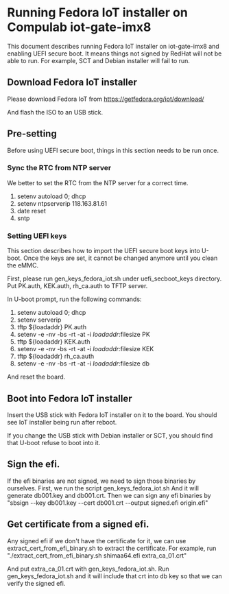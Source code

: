 Running Fedora IoT installer on Compulab iot-gate-imx8
========================================================

This document describes running Fedora IoT installer on iot-gate-imx8
and enabling UEFI secure boot.
It means things not signed by RedHat will not be able to run. For example,
SCT and Debian installer will fail to run.

## Download Fedora IoT installer

Please download Fedora IoT from
https://getfedora.org/iot/download/

And flash the ISO to an USB stick.

## Pre-setting

Before using UEFI secure boot, things in this section needs to be run
once.

### Sync the RTC from NTP server

We better to set the RTC from the NTP server for a correct time.

1. setenv autoload 0; dhcp
2. setenv ntpserverip 118.163.81.61
3. date reset
4. sntp

### Setting UEFI keys

This section describes how to import the UEFI secure boot keys into
U-boot. Once the keys are set, it cannot be changed anymore until you
clean the eMMC.

First, please run gen_keys_fedora_iot.sh under uefi_secboot_keys directory.
Put PK.auth, KEK.auth, rh_ca.auth to TFTP server.

In U-boot prompt, run the following commands:
 1. setenv autoload 0; dhcp
 2. setenv serverip <your tftp server ip addr>
 3. tftp ${loadaddr} PK.auth
 4. setenv -e -nv -bs -rt -at -i ${loadaddr}:$filesize PK
 5. tftp ${loadaddr} KEK.auth
 6. setenv -e -nv -bs -rt -at -i ${loadaddr}:$filesize KEK
 7. tftp ${loadaddr} rh_ca.auth
 8. setenv -e -nv -bs -rt -at -i ${loadaddr}:$filesize db

And reset the board.

## Boot into Fedora IoT installer

Insert the USB stick with Fedora IoT installer on it to the board.
You should see IoT installer being run after reboot.

If you change the USB stick with Debian installer or SCT, you should
find that U-boot refuse to boot into it.

## Sign the efi.

If the efi binaries are not signed, we need to sign those binaries by
ourselves.
First, we run the script gen_keys_fedora_iot.sh
And it will generate db001.key and db001.crt.
Then we can sign any efi binaries by
"sbsign --key db001.key --cert db001.crt --output signed.efi origin.efi"

## Get certificate from a signed efi.

Any signed efi if we don't have the certificate for it, we can use
extract_cert_from_efi_binary.sh to extract the certificate.
For example, run
"./extract_cert_from_efi_binary.sh shimaa64.efi extra_ca_01.crt"

And put extra_ca_01.crt with gen_keys_fedora_iot.sh.
Run gen_keys_fedora_iot.sh and it will include that crt into db key
so that we can verify the signed efi.
